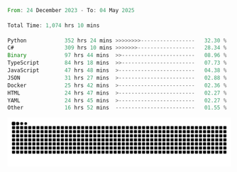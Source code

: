 <!--START_SECTION:waka-->

```rust
From: 24 December 2023 - To: 04 May 2025

Total Time: 1,074 hrs 10 mins

Python            352 hrs 24 mins >>>>>>>>-----------------   32.30 %
C#                309 hrs 10 mins >>>>>>>------------------   28.34 %
Binary            97 hrs 44 mins  >>-----------------------   08.96 %
TypeScript        84 hrs 18 mins  >>-----------------------   07.73 %
JavaScript        47 hrs 48 mins  >------------------------   04.38 %
JSON              31 hrs 27 mins  >------------------------   02.88 %
Docker            25 hrs 42 mins  >------------------------   02.36 %
HTML              24 hrs 47 mins  >------------------------   02.27 %
YAML              24 hrs 45 mins  >------------------------   02.27 %
Other             16 hrs 52 mins  -------------------------   01.55 %
```

<!--END_SECTION:waka-->


<picture>
  <source media="(prefers-color-scheme: dark)" srcset="https://raw.githubusercontent.com/jeerawut97/jeerawut97/output/github-contribution-grid-snake.svg">
  <img alt="github contribution grid snake animation" src="https://raw.githubusercontent.com/jeerawut97/jeerawut97/output/github-contribution-grid-snake.svg">
</picture>
